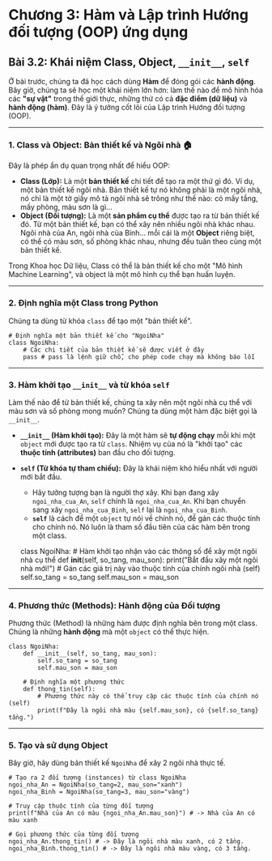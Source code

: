 # Chương 3: Hàm và Lập trình Hướng đối tượng (OOP) ứng dụng
## Bài 3.2: Khái niệm Class, Object, `__init__`, `self`

Ở bài trước, chúng ta đã học cách dùng **Hàm** để đóng gói các **hành động**. Bây giờ, chúng ta sẽ học một khái niệm lớn hơn: làm thế nào để mô hình hóa các **"sự vật"** trong thế giới thực, những thứ có cả **đặc điểm (dữ liệu)** và **hành động (hàm)**. Đây là ý tưởng cốt lõi của Lập trình Hướng đối tượng (OOP).

---
### 1. Class và Object: Bản thiết kế và Ngôi nhà 🏠
Đây là phép ẩn dụ quan trọng nhất để hiểu OOP:

* **Class (Lớp):** Là một **bản thiết kế** chi tiết để tạo ra một thứ gì đó. Ví dụ, một bản thiết kế ngôi nhà. Bản thiết kế tự nó không phải là một ngôi nhà, nó chỉ là một tờ giấy mô tả ngôi nhà sẽ trông như thế nào: có mấy tầng, mấy phòng, màu sơn là gì...
* **Object (Đối tượng):** Là một **sản phẩm cụ thể** được tạo ra từ bản thiết kế đó. Từ một bản thiết kế, bạn có thể xây nên nhiều ngôi nhà khác nhau. Ngôi nhà của An, ngôi nhà của Bình... mỗi cái là một **Object** riêng biệt, có thể có màu sơn, số phòng khác nhau, nhưng đều tuân theo cùng một bản thiết kế.

Trong Khoa học Dữ liệu, Class có thể là bản thiết kế cho một "Mô hình Machine Learning", và object là một mô hình cụ thể bạn huấn luyện.

---
### 2. Định nghĩa một Class trong Python
Chúng ta dùng từ khóa `class` để tạo một "bản thiết kế".

    # Định nghĩa một bản thiết kế cho "NgoiNha"
    class NgoiNha:
        # Các chi tiết của bản thiết kế sẽ được viết ở đây
        pass # pass là lệnh giữ chỗ, cho phép code chạy mà không báo lỗi

---
### 3. Hàm khởi tạo `__init__` và từ khóa `self`

Làm thế nào để từ bản thiết kế, chúng ta xây nên một ngôi nhà cụ thể với màu sơn và số phòng mong muốn? Chúng ta dùng một hàm đặc biệt gọi là `__init__`.

* **`__init__` (Hàm khởi tạo):** Đây là một hàm sẽ **tự động chạy** mỗi khi một `object` mới được tạo ra từ `class`. Nhiệm vụ của nó là "khởi tạo" các **thuộc tính (attributes)** ban đầu cho đối tượng.

* **`self` (Từ khóa tự tham chiếu):** Đây là khái niệm khó hiểu nhất với người mới bắt đầu.
    * Hãy tưởng tượng bạn là người thợ xây. Khi bạn đang xây `ngoi_nha_cua_An`, `self` chính là `ngoi_nha_cua_An`. Khi bạn chuyển sang xây `ngoi_nha_cua_Binh`, `self` lại là `ngoi_nha_cua_Binh`.
    * **`self`** là cách để một `object` tự nói về chính nó, để gán các thuộc tính cho chính nó. Nó luôn là tham số đầu tiên của các hàm bên trong một class.


    class NgoiNha:
        # Hàm khởi tạo nhận vào các thông số để xây một ngôi nhà cụ thể
        def __init__(self, so_tang, mau_son):
            print("Bắt đầu xây một ngôi nhà mới!")
            # Gán các giá trị này vào thuộc tính của chính ngôi nhà (self)
            self.so_tang = so_tang
            self.mau_son = mau_son

---
### 4. Phương thức (Methods): Hành động của Đối tượng
Phương thức (Method) là những hàm được định nghĩa bên trong một class. Chúng là những **hành động** mà một `object` có thể thực hiện.

    class NgoiNha:
        def __init__(self, so_tang, mau_son):
            self.so_tang = so_tang
            self.mau_son = mau_son
        
        # Định nghĩa một phương thức
        def thong_tin(self):
            # Phương thức này có thể truy cập các thuộc tính của chính nó (self)
            print(f"Đây là ngôi nhà màu {self.mau_son}, có {self.so_tang} tầng.")

---
### 5. Tạo và sử dụng Object
Bây giờ, hãy dùng bản thiết kế `NgoiNha` để xây 2 ngôi nhà thực tế.

    # Tạo ra 2 đối tượng (instances) từ class NgoiNha
    ngoi_nha_An = NgoiNha(so_tang=2, mau_son="xanh")
    ngoi_nha_Binh = NgoiNha(so_tang=3, mau_son="vàng")

    # Truy cập thuộc tính của từng đối tượng
    print(f"Nhà của An có màu {ngoi_nha_An.mau_son}") # -> Nhà của An có màu xanh

    # Gọi phương thức của từng đối tượng
    ngoi_nha_An.thong_tin() # -> Đây là ngôi nhà màu xanh, có 2 tầng.
    ngoi_nha_Binh.thong_tin() # -> Đây là ngôi nhà màu vàng, có 3 tầng.